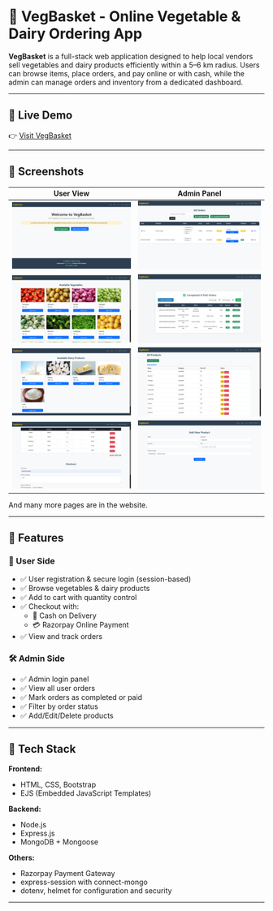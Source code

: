 # 🥕 VegBasket - Online Vegetable & Dairy Ordering App

**VegBasket** is a full-stack web application designed to help local vendors sell vegetables and dairy products efficiently within a 5–6 km radius. Users can browse items, place orders, and pay online or with cash, while the admin can manage orders and inventory from a dedicated dashboard.

---

## 🔗 Live Demo

👉 [Visit VegBasket](https://vegbasket-czog.onrender.com/)  

---

## 📸 Screenshots

| User View | Admin Panel |
|-----------|-------------|
![Admin Dashboard](assets/user.png) | ![User Homepage](assets/admin.png) | 
![Admin Dashboard](assets/user1.png) | ![User Homepage](assets/admin1.png) | 
![Admin Dashboard](assets/user2.png) | ![User Homepage](assets/admin2.png) | 
![Admin Dashboard](assets/user3.png) | ![User Homepage](assets/admin3.png) | 

And many more pages are in the website.

---

## 🚀 Features

### 👥 User Side
- ✅ User registration & secure login (session-based)
- ✅ Browse vegetables & dairy products
- ✅ Add to cart with quantity control
- ✅ Checkout with:
  - 🧾 Cash on Delivery
  - 💳 Razorpay Online Payment
- ✅ View and track orders

### 🛠️ Admin Side
- ✅ Admin login panel
- ✅ View all user orders
- ✅ Mark orders as completed or paid
- ✅ Filter by order status
- ✅ Add/Edit/Delete products

---

## 🧰 Tech Stack

**Frontend:**
- HTML, CSS, Bootstrap
- EJS (Embedded JavaScript Templates)

**Backend:**
- Node.js
- Express.js
- MongoDB + Mongoose

**Others:**
- Razorpay Payment Gateway
- express-session with connect-mongo
- dotenv, helmet for configuration and security

---


